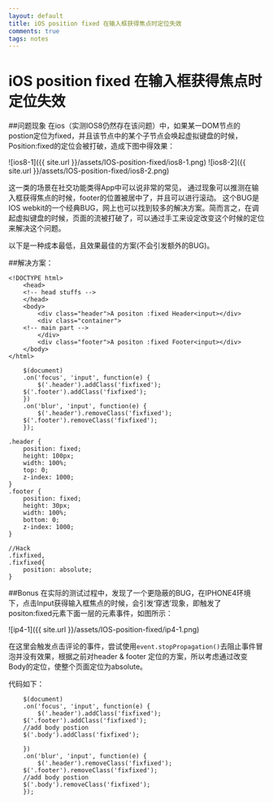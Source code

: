 ```yaml
---
layout: default
title: iOS position fixed 在输入框获得焦点时定位失效
comments: true
tags: notes
---
```

# iOS position fixed 在输入框获得焦点时定位失效


##问题现象
在ios（实测IOS8仍然存在该问题）中，如果某一DOM节点的postion定位为fixed，并且该节点中的某个子节点会唤起虚拟键盘的时候，Position:fixed的定位会被打破，造成下图中得效果：

![ios8-1]({{ site.url }}/assets/IOS-position-fixed/ios8-1.png)
![ios8-2]({{ site.url }}/assets/IOS-position-fixed/ios8-2.png)


这一类的场景在社交功能类得App中可以说非常的常见，
通过现象可以推测在输入框获得焦点的时候，footer的位置被居中了，并且可以进行滚动。
这个BUG是IOS webkit的一个经典BUG，网上也可以找到较多的解决方案。简而言之，在调起虚拟键盘的时候，页面的流被打破了，可以通过手工来设定改变这个时候的定位来解决这个问题。

以下是一种成本最低，且效果最佳的方案(不会引发额外的BUG)。

##解决方案：
```
<!DOCTYPE html>
    <head>
	<!-- head stuffs -->
    </head>
    <body>
        <div class="header">A positon :fixed Header<input></div>
        <div class="container">
	<!-- main part -->
        </div>
        <div class="footer">A positon :fixed Footer<input></div>
    </body>
</html>
```
```
    $(document)
    .on('focus', 'input', function(e) {
        $('.header').addClass('fixfixed');
 	$('.footer').addClass('fixfixed');
    })
    .on('blur', 'input', function(e) {
        $('.header').removeClass('fixfixed');
	$('.footer').removeClass('fixfixed');
    });
```
```
.header { 
    position: fixed; 
    height: 100px; 
    width: 100%; 
    top: 0; 
    z-index: 1000; 
} 
.footer { 
    position: fixed; 
    height: 30px; 
    width: 100%; 
    bottom: 0; 
    z-index: 1000; 
} 

//Hack
.fixfixed, 
.fixfixed{ 
    position: absolute; 
} 
```

##Bonus
在实际的测试过程中，发现了一个更隐蔽的BUG，在IPHONE4环境下，点击Input获得输入框焦点的时候，会引发‘穿透’现象，即触发了positon:fixed元素下面一层的元素事件，如图所示：


![ip4-1]({{ site.url }}/assets/IOS-position-fixed/ip4-1.png)

在这里会触发点击评论的事件，尝试使用`event.stopPropagation()`去阻止事件冒泡并没有效果，根据之前对header & footer 定位的方案，所以考虑通过改变Body的定位，使整个页面定位为absolute。

代码如下：

```
    $(document)
    .on('focus', 'input', function(e) {
        $('.header').addClass('fixfixed');
 	$('.footer').addClass('fixfixed');
	//add body postion
	$('.body').addClass('fixfixed');

    })
    .on('blur', 'input', function(e) {
        $('.header').removeClass('fixfixed');
	$('.footer').removeClass('fixfixed');
	//add body postion
	$('.body').removeClass('fixfixed');
    });
```

